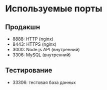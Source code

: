 # Используемые порты

## Продакшн
- 8888: HTTP (nginx)
- 8443: HTTPS (nginx)
- 3000: Node.js API (внутренний)
- 3306: MySQL (внутренний)

## Тестирование
- 33306: тестовая база данных